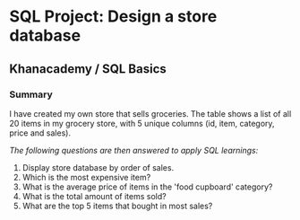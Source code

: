 # SQL Project: Design a store database
## Khanacademy / SQL Basics
### Summary
I have created my own store that sells groceries. The table shows a list of all 20 items in my grocery store, with 5 unique columns (id, item, category, price and sales). 

*The following questions are then answered to apply SQL learnings:*
1. Display store database by order of sales.
2. Which is the most expensive item?
3. What is the average price of items in the 'food cupboard' category?
4. What is the total amount of items sold?
5. What are the top 5 items that bought in most sales?
